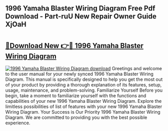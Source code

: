 ## 1996 Yamaha Blaster Wiring Diagram Free Pdf Download - Part-ruU New Repair Owner Guide XjOaH

# <h2><a href="http://dfpqlby.blite.top/?on=1996+Yamaha+Blaster+Wiring+Diagram">🔗Download New 👉🔴 1996 Yamaha Blaster Wiring Diagram</a></h2>

[![1996 Yamaha Blaster Wiring Diagram download](https://i.imgur.com/lujVjoI.png)](http://dfpqlby.blite.top/?on=1996+Yamaha+Blaster+Wiring+Diagram)
Greetings and welcome to the user manual for your newly synced 1996 Yamaha Blaster Wiring Diagram. This manual is specifically designed to help you get the most out of your product by providing a thorough explanation of its features, setup, usage, maintenance, and problem-solving. Familiarize Yourself Before you begin, take a moment to familiarize yourself with the functions and capabilities of your new 1996 Yamaha Blaster Wiring Diagram. Explore the limitless possibilities of list of features with your new 1996 Yamaha Blaster Wiring Diagram. Your Success is Our Priority 1996 Yamaha Blaster Wiring Diagram. We are committed to providing you with the best possible experience.
